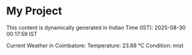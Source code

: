 # My Project

This content is dynamically generated in Indian Time (IST): 2025-08-30 00:17:59 IST


Current Weather in Coimbatore:
Temperature: 23.88 °C
Condition: mist
